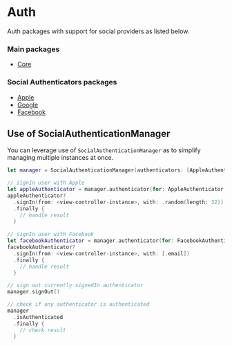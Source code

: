 # Auth

Auth packages with support for social providers as listed below.

### Main packages
- [Core](Core)

### Social Authenticators packages
- [Apple](Apple)
- [Google](Google)
- [Facebook](Facebook)

## Use of SocialAuthenticationManager
You can leverage use of `SocialAuthenticationManager` as to simplify managing multiple instances at once.

```swift
let manager = SocialAuthenticationManager(authenticators: [AppleAuthenticator(), FacebookAuthenticator()])

// signIn user with Apple
let appleAuthenticator = manager.authenticator(for: AppleAuthenticator.self)
appleAuthenticator?
  .signIn(from: <view-controller-instance>, with: .random(length: 32))
  .finally {
    // handle result
  }
  
// signIn user with Facebook
let facebookAuthenticator = manager.authenticator(for: FacebookAuthenticator.self)
facebookAuthenticator?
  .signIn(from: <view-controller-instance>, with: [.email])
  .finally {
    // handle result
  }

// sign out currently signedIn authenticator
manager.signOut()

// check if any authenticator is authenticated
manager
  .isAuthenticated
  .finally {
    // check result
  }
```
